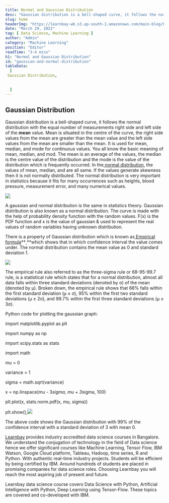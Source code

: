 ```yaml
---
title: Normal and Gaussian Distribution
desc: "Gaussian distribution is a bell-shaped curve, it follows the normal distribution with the equal number of measurements right side and left side of the value..."
slug: home
headerImg: "https://learnbay-wb.s3.ap-south-1.amazonaws.com/main-blog/blog/gaussian.png"
date: "March 29, 2022"
tag: [ Data Science, Machine Learning ]
author: "Admin"
category: "Machine Learning"
position: "Editor"
readTime: "3-4 mins"
h1: "Normal and Gaussian Distribution"
id: "gaussian-and-normal-distribution"
tableData:
  [
 Gaussian Distribution,
 
    
  ]
---
```





## Gaussian Distribution

Gaussian distribution is a bell-shaped curve, it follows the normal distribution with the equal number of measurements right side and left side of the **mean** value. Mean is situated in the centre of the curve, the right side values from the mean are greater than the mean value and the left side values from the mean are smaller than the mean. It is used for mean, median, and mode for continuous values. You all know the basic meaning of mean, median, and mod. The mean is an average of the values, the median is the centre value of the distribution and the mode is the value of the distribution which is frequently occurred. In the[ normal distribution](https://en.wikipedia.org/wiki/Normal_distribution), the values of mean, median, and are all same. If the values generate skewness then it is not normally distributed. The normal distribution is very important in statistics because it fits for many occurrences such as heights, blood pressure, measurement error, and many numerical values.

<img src="https://learnbay-wb.s3.ap-south-1.amazonaws.com/main-blog/blog/gaussian1.GiF"   class="img"  /></img>



A gaussian and normal distribution is the same in statistics theory. Gaussian distribution is also known as a normal distribution. The curve is made with the help of probability density function with the random values. F(x) is the PDF function and x is the value of gaussian & used to represent the real values of random variables having unknown distribution.

There is a property of Gaussian distribution which is known as[ Empirical formula](https://en.wikipedia.org/wiki/Empirical_formula)**<span style="text-decoration:underline;"> </span>**which shows that in which confidence interval the value comes under. The normal distribution contains the mean value as 0 and standard deviation 1.



<img src="https://learnbay-wb.s3.ap-south-1.amazonaws.com/main-blog/blog/gaussian2.png"   class="img"  /></img>


The empirical rule also referred to as the three-sigma rule or 68-95-99.7 rule, is a statistical rule which states that for a normal distribution, almost all data falls within three standard deviations (denoted by σ) of the mean (denoted by µ). Broken down, the empirical rule shows that 68% falls within the first standard deviation (µ ± σ), 95% within the first two standard deviations (µ ± 2σ), and 99.7% within the first three standard deviations (µ ± 3σ).

Python code for plotting the gaussian graph:

import matplotlib.pyplot as plt

import numpy as np

import scipy.stats as stats

import math

mu = 0

variance = 1

sigma = math.sqrt(variance)

x = np.linspace(mu - 3*sigma, mu + 3*sigma, 100)

plt.plot(x, stats.norm.pdf(x, mu, sigma))

plt.show()[ ](https://www.learnbay.co/data-science-course/wp-content/uploads/2020/03/akku.png)
<img src="https://learnbay-wb.s3.ap-south-1.amazonaws.com/main-blog/blog/gaussian3.png"   class="img"  /></img>



The above code shows the Gaussian distribution with 99% of the confidence interval with a standard deviation of 3 with mean 0.

[Learnbay](https://www.learnbay.co/data-science-course/) provides industry accredited data science courses in Bangalore. We understand the conjugation of technology in the field of Data science hence we offer significant courses like Machine Learning, Tensor Flow, IBM Watson, Google Cloud platform, Tableau, Hadoop, time series, R and Python. With authentic real-time industry projects. Students will be efficient by being certified by IBM. Around hundreds of students are placed in promising companies for data science roles. Choosing Learnbay you will reach the most aspiring job of present and future.

Learnbay data science course covers Data Science with Python, Artificial Intelligence with Python, Deep Learning using Tensor-Flow. These topics are covered and co-developed with IBM.
